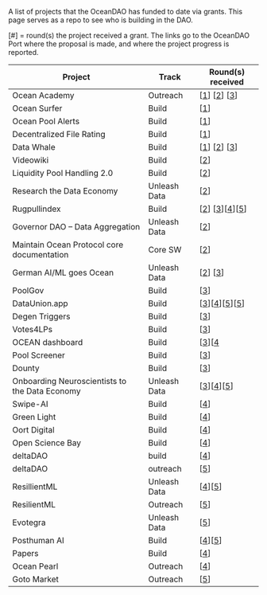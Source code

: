 A list of projects that the OceanDAO has funded to date via grants. This page serves as a repo to see who is building in the DAO.

[#] = round(s) the project received a grant. The links go to the OceanDAO Port where the proposal is made, and where the project progress is reported.

| Project       | Track | Round(s) received |
| ------------- | ----- | ----------------- |
| Ocean Academy | Outreach | [[1](https://port.oceanprotocol.com/t/proposal-ocean-academy-project-shrimp/283)] [[2](https://port.oceanprotocol.com/t/proposal-ocean-academy-project-oyster/382)] [[3](https://port.oceanprotocol.com/t/proposal-ocean-academy-project-kraken/465)] |
| Ocean Surfer | Build | [[1](https://port.oceanprotocol.com/t/proposal-ocean-surfer-duck-dive-1-enabling-real-time-streaming-payments-for-consuming-c2d-services/308)] |
| Ocean Pool Alerts | Build | [[1](https://port.oceanprotocol.com/t/proposal-ocean-pool-alerts/314)] |
| Decentralized File Rating | Build | [[1](https://port.oceanprotocol.com/t/proposal-dfr-decentralized-file-rating-by-oceancap/313)] |
| Data Whale    | Build | [[1](https://port.oceanprotocol.com/t/proposal-the-data-whale-alga-application-helping-you-navigate-the-data-economy/288)] [[2](https://port.oceanprotocol.com/t/proposal-the-data-whale-alga-development-sprint-phase-2/359)] [[3](https://port.oceanprotocol.com/t/proposal-data-whales-the-art-of-data-proposed-data-strategy/439)] |
| Videowiki  | Build | [[2](https://port.oceanprotocol.com/t/proposal-videowiki-a-collaborative-content-creation-platform/362)] |
| Liquidity Pool Handling 2.0 | Build | [[2](https://port.oceanprotocol.com/t/proposal-liquidity-pool-handling-2-0/370)] |
| Research the Data Economy | Unleash Data | [[2](https://port.oceanprotocol.com/t/research-the-data-economy/354)] |
| Rugpullindex | Build | [[2](https://port.oceanprotocol.com/t/oceandao-r2-proposal-rugpullindex-com/364)] [[3](https://port.oceanprotocol.com/t/rugpullindex-com-round-3-proposal/434)][[4](https://port.oceanprotocol.com/t/rugpulindex-com-proposal-round-4/505/3)][[5](https://port.oceanprotocol.com/t/rugpullindex-com-proposal-r5/594)] |
| Governor DAO – Data Aggregation | Unleash Data | [[2](https://port.oceanprotocol.com/t/proposal-governor-dao-data-aggregation/395)] |
| Maintain Ocean Protocol core documentation | Core SW | [[2](https://port.oceanprotocol.com/t/proposal-maintain-ocean-protocol-core-component-documentation/381)]  |
| German AI/ML goes Ocean | Unleash Data | [[2](https://port.oceanprotocol.com/t/german-ai-ml-goes-ocean/353)] [[3](https://port.oceanprotocol.com/t/german-ai-ml-goes-ocean-continued/433)] |
| PoolGov | Build | [[3](https://port.oceanprotocol.com/t/proposal-poolgov-a-gasless-proposal-voting-tool-for-datapool-governance-by-lps/473)] |
| DataUnion.app | Build | [[3](https://port.oceanprotocol.com/t/proposal-dataunion-app-upload-challenge/462)][[4](https://port.oceanprotocol.com/t/dataunion-app-mobile-version/549)][[5](https://port.oceanprotocol.com/t/proposal-dataunion-app-annotation-feature-v1/619)][[5](https://port.oceanprotocol.com/t/proposal-dataunion-app-data-portal-v1/620)] |
| Degen Triggers | Build | [[3](https://port.oceanprotocol.com/t/proposal-degen-triggers/471)] |
| Votes4LPs | Build | [[3](https://port.oceanprotocol.com/t/proposal-votes4lps-give-all-ocean-tokens-a-vote/459)] |
| OCEAN dashboard | Build | [[3](https://port.oceanprotocol.com/t/proposal-ocean-dashboard/467)][[4](https://port.oceanprotocol.com/t/ocean-dashboard-historical-liquidity-tracking/532) |
| Pool Screener | Build | [[3](https://port.oceanprotocol.com/t/proposal-pool-screener/469)] |
| Dounty | Build | [[3](https://port.oceanprotocol.com/t/proposal-dounty-a-data-bounty-platform/448)] |
| Onboarding Neuroscientists to the Data Economy | Unleash Data | [[3](https://port.oceanprotocol.com/t/mission-coral-onboarding-neuroscientists-to-the-data-economy/455)][[4](https://port.oceanprotocol.com/t/project-coral-onboarding-neuroscientists-to-the-data-economy/516/4)][[5](https://port.oceanprotocol.com/t/proposal-project-coral-onboarding-neuroscientists-to-the-data-economy/600)] |
| Swipe-AI | Build | [[4](https://port.oceanprotocol.com/t/swipe-ai-mass-scale-data-farming/517)]
| Green Light | Build | [[4](https://port.oceanprotocol.com/t/green-light-for-data-exchanges-kickoff/502/2)]
| Oort Digital | Build | [[4](https://port.oceanprotocol.com/t/proposal-oort-digital-platform/538/3)]
| Open Science Bay | Build | [[4](https://port.oceanprotocol.com/t/open-science-bay-for-self-sovereign-data-flows-from-lab-to-market/531)]
| deltaDAO | build | [[4](https://port.oceanprotocol.com/t/deltadao-building-towards-gdpr-compliant-data-markets/550)]
| deltaDAO | outreach | [[5](https://port.oceanprotocol.com/t/proposal-deltadao-creating-an-ocean-protocol-use-case-and-pitch-deck-library/618)]
| ResillientML | Unleash Data | [[4](https://port.oceanprotocol.com/t/proposal-round-4-resilientml-web3-0-defi-and-metaverse-sentiment/540)][[5](https://port.oceanprotocol.com/t/proposal-round-5-resilientml-expansion-of-sentiment-data-news-sources-and-features/603)]
| ResilientML | Outreach | [[5](https://port.oceanprotocol.com/t/proposal-round-5-resilientml-gateway-to-ocean-introductory-intermediate-and-advanced-ai-ml-data-science-courses/605)]
| Evotegra | Unleash Data | [[5](https://port.oceanprotocol.com/t/evotegra-unleash-more-traffic-data-to-the-market/615)]
| Posthuman AI | Build | [[4](https://port.oceanprotocol.com/t/posthuman-ai-marketplace-zk-federated-training-of-transformer-models-on-ocean/547)][[5](https://port.oceanprotocol.com/t/proposal-posthuman-ai-marketplace-v0-3-rinkeby/621)]
| Papers | Build | [[4](https://port.oceanprotocol.com/t/papers-a-paper-research-creation-platform-with-ai-and-blockchain/527/6)]
| Ocean Pearl | Outreach | [[4](https://port.oceanprotocol.com/t/proposal-ocean-pearl-ocean-ecosystem-project-tracker/607)]
| Goto Market | Outreach | [[5](https://port.oceanprotocol.com/t/proposal-go-to-market-analysis/592)]